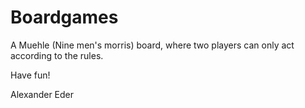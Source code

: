 # Boardgames

A Muehle (Nine men's morris) board, where two players can only act according to the rules.

Have fun!

Alexander Eder
